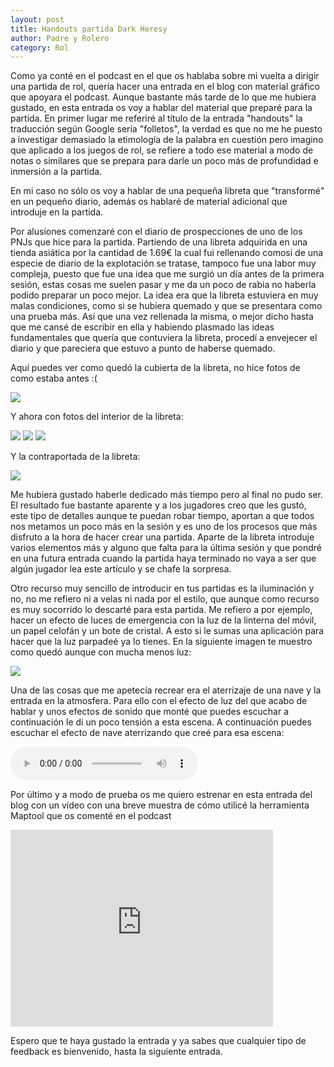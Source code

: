 ```yaml
---
layout: post
title: Handouts partida Dark Heresy
author: Padre y Rolero
category: Rol
---
```



Como ya conté en el podcast en el que os hablaba sobre mi vuelta a dirigir una partida de rol, quería hacer una entrada en el blog con material gráfico que apoyara el podcast. Aunque bastante más tarde de lo que me hubiera gustado, en esta entrada os voy a hablar del material que preparé para la partida. En primer lugar me referiré al título de la entrada "handouts" la traducción según Google sería "folletos", la verdad es que no me he puesto a investigar demasiado la etimología de la palabra en cuestión pero imagino que aplicado a los juegos de rol, se refiere a todo ese material a modo de notas o similares que se prepara para darle un poco más de profundidad e inmersión a la partida.

En mi caso no sólo os voy a hablar de una pequeña libreta que "transformé" en un pequeño diario, además os hablaré de material adicional que introduje en la partida.

Por alusiones comenzaré con el diario de prospecciones de uno de los PNJs que hice para la partida. Partiendo de una libreta adquirida en una tienda asiática por la cantidad de 1.69€ la cual fui rellenando comosi de una especie de diario de la explotación se tratase, tampoco fue una labor muy compleja, puesto que fue una idea que me surgió un día antes de la primera sesión, estas cosas me suelen pasar y me da un poco de rabia no haberla podido preparar un poco mejor. La idea era que la libreta estuviera en muy malas condiciones, como si se hubiera quemado y que se presentara como una prueba más. Así que una vez rellenada la misma, o mejor dicho hasta que me cansé de escribir en ella y habiendo plasmado las ideas fundamentales que quería que contuviera la libreta, procedí a envejecer el diario y que pareciera que estuvo a punto de haberse quemado.

Aquí puedes ver como quedó la cubierta de la libreta, no hice fotos de como estaba antes :(

<img src="https://padreyrolero.github.io/padreyrolero/assets/img/Complementos/agendaportada.jpg"> 

Y ahora con fotos del interior de la libreta:

<img src="https://padreyrolero.github.io/padreyrolero/assets/img/Complementos/agenda.jpg">

<img src="https://padreyrolero.github.io/padreyrolero/assets/img/Complementos/agenda1.jpg">

<img src="https://padreyrolero.github.io/padreyrolero/assets/img/Complementos/agenda3.jpg">

Y la contraportada de la libreta:

<img src="https://padreyrolero.github.io/padreyrolero/assets/img/Complementos/agenda2.jpg">

Me hubiera gustado haberle dedicado más tiempo pero al final no pudo ser. El resultado fue bastante aparente y a los jugadores creo que les gustó, este tipo de detalles aunque te puedan robar tiempo, aportan a que todos nos metamos un poco más en la sesión y es uno de los procesos que más disfruto a la hora de hacer crear una partida. 
Aparte de la libreta introduje varios elementos más y alguno que falta para la última sesión y que pondré en una futura entrada cuando la partida haya terminado no vaya a ser que algún jugador lea este artículo y se chafe la sorpresa. 

Otro recurso muy sencillo de introducir en tus partidas es la iluminación y no, no me refiero ni a velas ni nada por el estilo, que aunque como recurso es muy socorrido lo descarté para esta partida. Me refiero a por ejemplo, hacer un efecto de luces de emergencia con la luz de la linterna del móvil, un papel celofán y un bote de cristal. A esto si le sumas una aplicación para hacer que la luz parpadeé ya lo tienes. En la siguiente imagen te muestro como quedó aunque con mucha menos luz:

<img src="https://padreyrolero.github.io/padreyrolero/assets/img/Complementos/luz.jpg">

Una de las cosas que me apetecía recrear era el aterrizaje de una nave y la entrada en la atmosfera. Para ello con el efecto de luz del que acabo de hablar y unos efectos de sonido que monté que puedes escuchar a continuación le di un poco tensión a esta escena. A continuación puedes escuchar el efecto de nave aterrizando que creé para esa escena:


<audio src="https://padreyrolero.github.io/assets/audios/Complementos/naveaterrizando.mp3" controls preload></audio>

Por último y a modo de prueba os me quiero estrenar en esta entrada del blog con un vídeo con una breve muestra de cómo utilicé la herramienta Maptool que os comenté en el podcast



<iframe width="420" height="315" src="https://padreyrolero.github.io/assets/videos/maptool.mp4" frameborder="0" allowfullscreen> </iframe>

Espero que te haya gustado la entrada y ya sabes que cualquier tipo de feedback es bienvenido, hasta la siguiente entrada.
